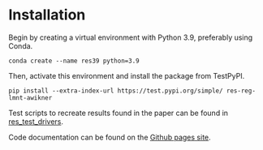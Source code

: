 # Installation
Begin by creating a virtual environment with Python 3.9, preferably using Conda.
```
conda create --name res39 python=3.9
```
Then, activate this environment and install the package from TestPyPI.
```
pip install --extra-index-url https://test.pypi.org/simple/ res-reg-lmnt-awikner
```
Test scripts to recreate results found in the paper can be found in [res\_test\_drivers](https://github.com/awikner/res-noise-stabilization/tree/master/res_test_drivers).

Code documentation can be found on the [Github pages site](https://awikner.github.io/res-noise-stabilization/res_reg_lmnt_awikner.html).

